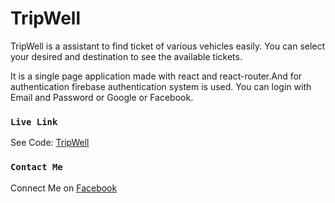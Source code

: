 # TripWell

TripWell is a assistant to find ticket of various vehicles easily. You can select your desired and destination to see the available tickets.

It is a single page application made with react and react-router.And for authentication firebase authentication system is used. You can login with Email and Password or Google or Facebook.

### `Live Link`

See Code: [TripWell](https://github.com/Porgramming-Hero-web-course/react-router-adhovi/edit/main/README.md)

### `Contact Me`

Connect Me on [Facebook](https://facebook.com/adhovi)
